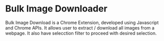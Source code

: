 # Bulk Image Downloader
Bulk Image Download is a Chrome Extension, developed using Javascript and Chrome APIs. It allows user to extract / download all images from a webpage. It also have selecction filter to proceed with desired selection.
